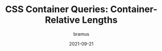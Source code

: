 ---
author: bramus
date: 2021-09-21
hidden: true
publisher: bramusblog
tags:
  - css
  - container-queries
target_url: https://www.bram.us/2021/09/21/css-container-queries-container-relative-lengths/
title: "CSS Container Queries: Container-Relative Lengths"
---